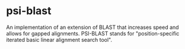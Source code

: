 # psi-blast
An implementation of an extension of BLAST that increases speed and allows for gapped alignments. PSI-BLAST stands for "position-specific iterated basic linear alignment search tool".
